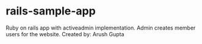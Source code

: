 # rails-sample-app
Ruby on rails app with activeadmin implementation. Admin creates member users for the website.
Created by: Arush Gupta
